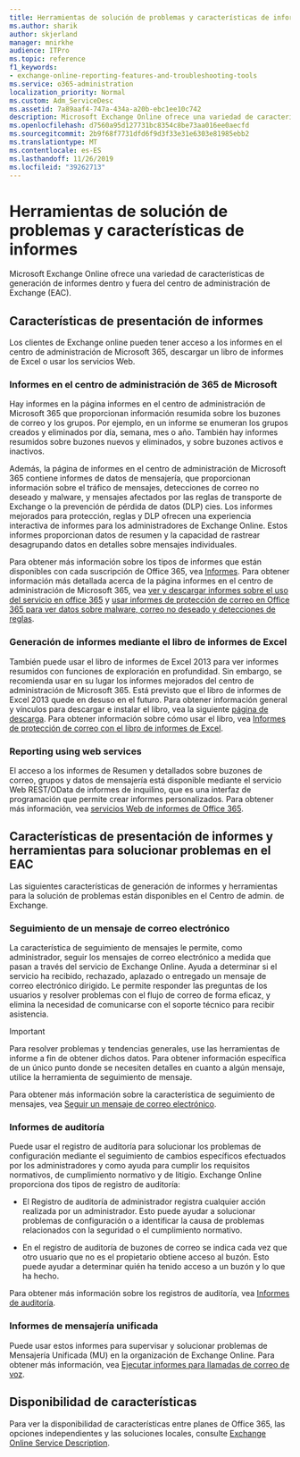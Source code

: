 ```yaml
---
title: Herramientas de solución de problemas y características de informes
ms.author: sharik
author: skjerland
manager: mnirkhe
audience: ITPro
ms.topic: reference
f1_keywords:
- exchange-online-reporting-features-and-troubleshooting-tools
ms.service: o365-administration
localization_priority: Normal
ms.custom: Adm_ServiceDesc
ms.assetid: 7a89aaf4-747a-434a-a20b-ebc1ee10c742
description: Microsoft Exchange Online ofrece una variedad de características de generación de informes dentro y fuera del centro de administración de Exchange (EAC).
ms.openlocfilehash: d7560a95d127731bc8354c8be73aa016ee0aecfd
ms.sourcegitcommit: 2b9f68f7731dfd6f9d3f33e31e6303e81985ebb2
ms.translationtype: MT
ms.contentlocale: es-ES
ms.lasthandoff: 11/26/2019
ms.locfileid: "39262713"
---
```

# <a name="reporting-features-and-troubleshooting-tools"></a>Herramientas de solución de problemas y características de informes

Microsoft Exchange Online ofrece una variedad de características de generación de informes dentro y fuera del centro de administración de Exchange (EAC).
  
## <a name="reporting-features"></a>Características de presentación de informes

Los clientes de Exchange online pueden tener acceso a los informes en el centro de administración de Microsoft 365, descargar un libro de informes de Excel o usar los servicios Web.
  
### <a name="reporting-in-the-microsoft-365-admin-center"></a>Informes en el centro de administración de 365 de Microsoft

Hay informes en la página informes en el centro de administración de Microsoft 365 que proporcionan información resumida sobre los buzones de correo y los grupos. Por ejemplo, en un informe se enumeran los grupos creados y eliminados por día, semana, mes o año. También hay informes resumidos sobre buzones nuevos y eliminados, y sobre buzones activos e inactivos. 
  
Además, la página de informes en el centro de administración de Microsoft 365 contiene informes de datos de mensajería, que proporcionan información sobre el tráfico de mensajes, detecciones de correo no deseado y malware, y mensajes afectados por las reglas de transporte de Exchange o la prevención de pérdida de datos (DLP) cies. Los informes mejorados para protección, reglas y DLP ofrecen una experiencia interactiva de informes para los administradores de Exchange Online. Estos informes proporcionan datos de resumen y la capacidad de rastrear desagrupando datos en detalles sobre mensajes individuales.
  
Para obtener más información sobre los tipos de informes que están disponibles con cada suscripción de Office 365, vea [Informes](../office-365-platform-service-description/reports.md). Para obtener información más detallada acerca de la página informes en el centro de administración de Microsoft 365, vea [ver y descargar informes sobre el uso del servicio en office 365](https://go.microsoft.com/fwlink/p/?LinkId=401187) y [usar informes de protección de correo en Office 365 para ver datos sobre malware, correo no deseado y detecciones de reglas](https://go.microsoft.com/fwlink/p/?LinkID=401102).
  
### <a name="reporting-using-the-excel-reporting-workbook"></a>Generación de informes mediante el libro de informes de Excel

También puede usar el libro de informes de Excel 2013 para ver informes resumidos con funciones de exploración en profundidad. Sin embargo, se recomienda usar en su lugar los informes mejorados del centro de administración de Microsoft 365. Está previsto que el libro de informes de Excel 2013 quede en desuso en el futuro. Para obtener información general y vínculos para descargar e instalar el libro, vea la siguiente [página de descarga](https://go.microsoft.com/fwlink/p/?LinkId=271776). Para obtener información sobre cómo usar el libro, vea [Informes de protección de correo con el libro de informes de Excel](https://go.microsoft.com/fwlink/p/?LinkId=285211). 
  
### <a name="reporting-using-web-services"></a>Reporting using web services

El acceso a los informes de Resumen y detallados sobre buzones de correo, grupos y datos de mensajería está disponible mediante el servicio Web REST/OData de informes de inquilino, que es una interfaz de programación que permite crear informes personalizados. Para obtener más información, vea [servicios Web de informes de Office 365](https://go.microsoft.com/fwlink/p/?LinkId=287041).
  
## <a name="reporting-features-and-troubleshooting-tools-in-the-eac"></a>Características de presentación de informes y herramientas para solucionar problemas en el EAC

Las siguientes características de generación de informes y herramientas para la solución de problemas están disponibles en el Centro de admin. de Exchange.
  
### <a name="trace-an-email-message"></a>Seguimiento de un mensaje de correo electrónico

La característica de seguimiento de mensajes le permite, como administrador, seguir los mensajes de correo electrónico a medida que pasan a través del servicio de Exchange Online. Ayuda a determinar si el servicio ha recibido, rechazado, aplazado o entregado un mensaje de correo electrónico dirigido. Le permite responder las preguntas de los usuarios y resolver problemas con el flujo de correo de forma eficaz, y elimina la necesidad de comunicarse con el soporte técnico para recibir asistencia.
  
> [!IMPORTANT]
> Para resolver problemas y tendencias generales, use las herramientas de informe a fin de obtener dichos datos. Para obtener información específica de un único punto donde se necesiten detalles en cuanto a algún mensaje, utilice la herramienta de seguimiento de mensaje. 
  
Para obtener más información sobre la característica de seguimiento de mensajes, vea [Seguir un mensaje de correo electrónico](https://go.microsoft.com/fwlink/p/?LinkId=271777).
  
### <a name="auditing-reports"></a>Informes de auditoría

Puede usar el registro de auditoría para solucionar los problemas de configuración mediante el seguimiento de cambios específicos efectuados por los administradores y como ayuda para cumplir los requisitos normativos, de cumplimiento normativo y de litigio. Exchange Online proporciona dos tipos de registro de auditoría:
  
- El Registro de auditoría de administrador registra cualquier acción realizada por un administrador. Esto puede ayudar a solucionar problemas de configuración o a identificar la causa de problemas relacionados con la seguridad o el cumplimiento normativo. 
    
- En el registro de auditoría de buzones de correo se indica cada vez que otro usuario que no es el propietario obtiene acceso al buzón. Esto puede ayudar a determinar quién ha tenido acceso a un buzón y lo que ha hecho. 
    
Para obtener más información sobre los registros de auditoría, vea [Informes de auditoría](https://go.microsoft.com/fwlink/p/?LinkId=271779).
  
### <a name="unified-messaging-reports"></a>Informes de mensajería unificada

Puede usar estos informes para supervisar y solucionar problemas de Mensajería Unificada (MU) en la organización de Exchange Online. Para obtener más información, vea [Ejecutar informes para llamadas de correo de voz](https://go.microsoft.com/fwlink/p/?LinkId=287042).
  
## <a name="feature-availability"></a>Disponibilidad de características

Para ver la disponibilidad de características entre planes de Office 365, las opciones independientes y las soluciones locales, consulte [Exchange Online Service Description](exchange-online-service-description.md).
  

